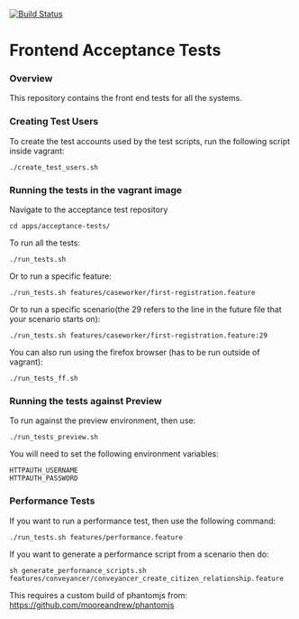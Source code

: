 [![Build Status](https://travis-ci.org/LandRegistry/acceptance-tests.svg)](https://travis-ci.org/LandRegistry/acceptance-tests)

Frontend Acceptance Tests
===============

### Overview

This repository contains the front end tests for all the systems.

### Creating Test Users

To create the test accounts used by the test scripts, run the following script inside vagrant:
```
./create_test_users.sh
```

### Running the tests in the vagrant image

Navigate to the acceptance test repository

```
cd apps/acceptance-tests/
```

To run all the tests:

```
./run_tests.sh
```

Or to run a specific feature:

```
./run_tests.sh features/caseworker/first-registration.feature
```

Or to run a specific scenario(the 29 refers to the line in the future file that your scenario starts on):

```
./run_tests.sh features/caseworker/first-registration.feature:29
```

You can also run using the firefox browser (has to be run outside of vagrant):

```
./run_tests_ff.sh
```


### Running the tests against Preview

To run against the preview environment, then use:

```
./run_tests_preview.sh
```

You will need to set the following environment variables:

```
HTTPAUTH_USERNAME
HTTPAUTH_PASSWORD
```


### Performance Tests

If you want to run a performance test, then use the following command:

```
./run_tests.sh features/performance.feature
```

If you want to generate a performance script from a scenario then do:

```
sh generate_perfornance_scripts.sh features/conveyancer/conveyancer_create_citizen_relationship.feature
```

This requires a custom build of phantomjs from:
https://github.com/mooreandrew/phantomjs
